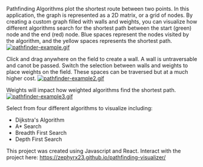 Pathfinding Algorithms plot the shortest route between two points. In this application, the graph is represented as a 2D matrix, or a grid of nodes. By creating a custom graph filled with walls and weights, you can visualize how different algorithms search for the shortest path between the start (green) node and the end (red) node. Blue spaces represent the nodes visited by the algorithm, and the yellow spaces represents the shortest path.
[![pathfinder-example.gif](https://i.imgur.com/tDIL7pi.gif)](https://i.imgur.com/tDIL7pi.gif)

Click and drag anywhere on the field to create a wall. A wall is untraversable and canot be passed. 
Switch the selection between walls and weights to place weights on the field. These spaces can be traversed but at a much higher cost.
[![pathfinder-example2.gif](https://i.imgur.com/XAKuzaR.gif)](https://i.imgur.com/XAKuzaR.gif)

Weights will impact how weighted algorithms find the shortest path.
[![pathfinder-example3.gif](https://i.imgur.com/n3k9sb7.gif)](https://i.imgur.com/n3k9sb7.gif)

Select from four different algorithms to visualize including:
  * Dijkstra's Algorithm
  * A* Search
  * Breadth First Search
  * Depth First Search

This project was created using Javascript and React.
Interact with the project here: https://zephyrx23.github.io/pathfinding-visualizer/
